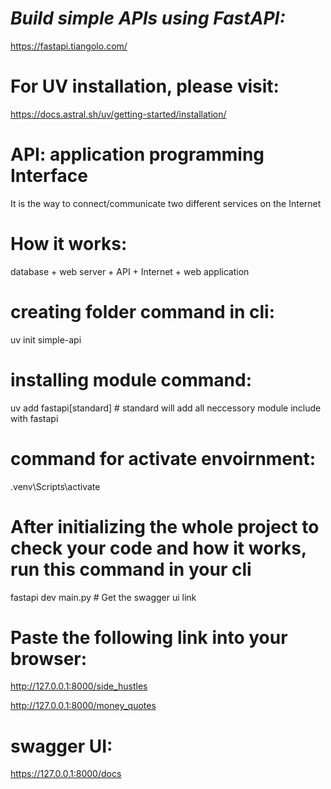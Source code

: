 # ***Build simple APIs using FastAPI:***
https://fastapi.tiangolo.com/

# For UV installation, please visit:
https://docs.astral.sh/uv/getting-started/installation/


# API: application programming Interface
It is the way to connect/communicate two different services on the Internet


# How it works:
database + web server + API + Internet + web application


# creating folder command in cli:
uv init simple-api

# installing module command:
uv add fastapi[standard] # standard will add all neccessory module include with fastapi

# command for activate envoirnment:
.venv\Scripts\activate

# After initializing the whole project to check your code and how it works, run this command in your cli
fastapi dev main.py # Get the swagger ui link

# Paste the following link into your browser:
http://127.0.0.1:8000/side_hustles

http://127.0.0.1:8000/money_quotes

# swagger UI:
https://127.0.0.1:8000/docs
